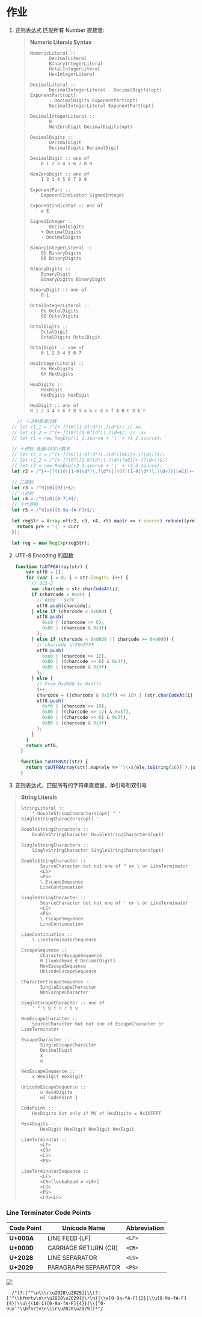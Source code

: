 # 作业

1. 正则表达式 匹配所有 Number 直接量: 

   > **Numeric Literals  Syntax**
   >
   > ```
   > NumericLiteral ::
   >        DecimalLiteral
   >        BinaryIntegerLiteral
   >        OctalIntegerLiteral
   >        HexIntegerLiteral
   >      
   > DecimalLiteral ::
   >        DecimalIntegerLiteral . DecimalDigits(opt) ExponentPart(opt)
   >        . DecimalDigits ExponentPart(opt)
   >        DecimalIntegerLiteral ExponentPart(opt)
   > 
   > DecimalIntegerLiteral ::
   >        0
   >        NonZeroDigit DecimalDigits(opt)
   >     
   > DecimalDigits ::
   >        DecimalDigit
   >        DecimalDigits DecimalDigit
   >     
   > DecimalDigit :: one of
   >     0 1 2 3 4 5 6 7 8 9
   > 		
   > NonZeroDigit :: one of
   >     1 2 3 4 5 6 7 8 9
   > 		
   > ExponentPart ::
   >     ExponentIndicator SignedInteger
   > 		
   > ExponentIndicator :: one of
   >     e E
   > 
   > SignedInteger ::
   >        DecimalDigits
   >     + DecimalDigits
   >     - DecimalDigits
   >     
   > BinaryIntegerLiteral ::
   >     0b BinaryDigits
   >     0B BinaryDigits
   > 
   > BinaryDigits ::
   >     BinaryDigit
   >     BinaryDigits BinaryDigit
   > 
   > BinaryDigit :: one of
   >     0 1
   >     
   > OctalIntegerLiteral ::
   >     0o OctalDigits
   >     0O OctalDigits
   >     
   > OctalDigits ::
   >     OctalDigit
   >     OctalDigits OctalDigit
   >     
   > OctalDigit :: one of
   >     0 1 2 3 4 5 6 7
   >     
   > HexIntegerLiteral ::
   >     0x HexDigits
   >     0X HexDigits
   >     
   > HexDigits ::
   >     HexDigit
   >     HexDigits HexDigit
   >     
   > HexDigit :: one of
   > 0 1 2 3 4 5 6 7 8 9 a b c d e f A B C D E F
   > ```

```javascript
	// 十进制普通计数         
  // let r1_1 = /^[+-]?(0|[1-9]\d*)\.?\d*$/; // xx.
  // let r1_2 = /^[+-]?(0?|[1-9]\d*)\.?\d+$/; // .xx
  // let r1 = new RegExp(r1_1.source + '|' + r1_2.source);

  // 十进制 普通&科学计数法
  // let r2_1 = /^[+-]?(0|[1-9]\d*)\.?\d*([eE][+-]?\d+)?$/;
  // let r2_2 = /^[+-]?(0?|[1-9]\d*)\.?\d+([eE][+-]?\d+)?$/;
  // let r2 = new RegExp(r2_1.source + '|' + r2_2.source);
  let r2 = /^[+-]?(((0|[1-9]\d*)\.?\d*)|((0?|[1-9]\d*)\.?\d+))([eE][+-]?\d+)?$/;

  // 二进制
  let r3 = /^0[bB][01]+$/;
  // 八进制
  let r4 = /^0[oO][0-7]+$/;
  // 十六进制
  let r5 = /^0[xX][0-9a-fA-F]+$/;

  let regStr = Array.of(r2, r3, r4, r5).map(r => r.source).reduce((pre, curr, i) => {
    return pre + '|' + curr
  });

  let reg = new RegExp(regStr);
```



2. UTF-8 Encoding 的函数

   ```javascript
   function toUTF8Array(str) {
       var utf8 = [];
       for (var i = 0; i < str.length; i++) {
         // UCS-2
         var charcode = str.charCodeAt(i);
         if (charcode < 0x80) {
           // 0x00 - 0x7F 
           utf8.push(charcode);
         } else if (charcode < 0x800) {
           utf8.push(
             0xc0 | (charcode >> 6),
             0x80 | (charcode & 0x3f)
           );
         } else if (charcode < 0xd800 || charcode >= 0xe000) {
           // charcode 小于0xFFFF
           utf8.push(
             0xe0 | (charcode >> 12),
             0x80 | ((charcode >> 6) & 0x3f),
             0x80 | (charcode & 0x3f)
           );
         } else {
           // From 0xd800 to 0xdfff
           i++;
           charcode = ((charcode & 0x3ff) << 10) | (str.charCodeAt(i) & 0x3ff)
           utf8.push(
             0xf0 | (charcode >> 18),
             0x80 | ((charcode >> 12) & 0x3f),
             0x80 | ((charcode >> 6) & 0x3f),
             0x80 | (charcode & 0x3f)
           );
         }
       }
       return utf8;
     }
   
     function toUTF8Str(str) {
       return toUTF8Array(str).map(ele => `\\x${ele.toString(16)}`).join('');
     }
   ```

   

3. 正则表达式，匹配所有的字符串直接量，单引号和双引号

> **String Literals**
>
> ```
> StringLiteral ::
>     " DoubleStringCharacters(opt) " ' SingleStringCharacters(opt) '
> 
> DoubleStringCharacters ::
>     DoubleStringCharacter DoubleStringCharacters(opt)
> 
> SingleStringCharacters ::
>     SingleStringCharacter SingleStringCharacters(opt)
> 
> DoubleStringCharacter ::
>        SourceCharacter but not one of " or \ or LineTerminator
>        <LS>
>        <PS>
>        \ EscapeSequence
>        LineContinuation
>  
> SingleStringCharacter ::
>        SourceCharacter but not one of ' or \ or LineTerminator
>        <LS>
>        <PS>
>        \ EscapeSequence
>        LineContinuation
>  
> LineContinuation ::
>     \ LineTerminatorSequence
> 		
> EscapeSequence ::
>        CharacterEscapeSequence
>        0 [lookahead ∉ DecimalDigit]
>        HexEscapeSequence
>        UnicodeEscapeSequence
>  
> CharacterEscapeSequence ::
>        SingleEscapeCharacter
>        NonEscapeCharacter
>  
> SingleEscapeCharacter :: one of
>     ' " \ b f n r t v    
> 		
> NonEscapeCharacter ::
>     SourceCharacter but not one of EscapeCharacter or LineTerminator
> 
> EscapeCharacter ::
>        SingleEscapeCharacter
>        DecimalDigit
>        x
>        u
> 
> HexEscapeSequence ::
>     x HexDigit HexDigit
> 
> UnicodeEscapeSequence ::
>        u Hex4Digits
>        u{ CodePoint }
> 
> CodePoint ::
>     HexDigits but only if MV of HexDigits ≤ 0x10FFFF
> 
> Hex4Digits ::
>        HexDigit HexDigit HexDigit HexDigit
>     
> LineTerminator ::
>        <LF>
>        <CR>
>        <LS>
>        <PS>
> 
> LineTerminatorSequence ::
>        <LF>
>        <CR>[lookahead ≠ <LF>]
>        <LS>
>        <PS>
>        <CR><LF>
> ```

### Line Terminator Code Points

| **Code Point** | **Unicode Name**     | **Abbreviation** |
| -------------- | -------------------- | ---------------- |
| **U+000A**     | LINE FEED (LF)       | ```<LF>```       |
| **U+000D**     | CARRIAGE RETURN (CR) | ```<CR>```       |
| **U+2028**     | LINE SEPARATOR       | ```<LS>```       |
| **U+2029**     | PARAGRAPH SEPARATOR  | ```<PS>```       |

![](https://raw.githubusercontent.com/ngstyle/Frontend-01-Template/master/week02/String%20Literals.png)

```
  /"(?:[^"\n\\\r\u2028\u2029]|\\(?:['"\\bfnrtv\n\r\u2028\u2029]|\r\n)|\\x[0-9a-fA-F]{2}|\\u[0-9a-fA-F]{4}|\\u\{(10|1)[0-9a-fA-F]{4}}|\\[^0-9ux'"\\bfnrtv\n\\\r\u2028\u2029])*"/

```

